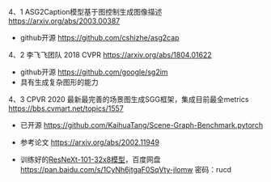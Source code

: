4、1 ASG2Caption模型基于图控制生成图像描述 https://arxiv.org/abs/2003.00387

- github开源 https://github.com/cshizhe/asg2cap

4、2 李飞飞团队 2018 CVPR https://arxiv.org/abs/1804.01622

- github开源 https://github.com/google/sg2im
- 具有生成复杂图形的能力

4、3 CPVR 2020 最新最完善的场景图生成SGG框架，集成目前最全metrics https://bbs.cvmart.net/topics/1557

- 已开源 https://github.com/KaihuaTang/Scene-Graph-Benchmark.pytorch
- 参考论文 https://arxiv.org/abs/2002.11949

- 训练好的[ResNeXt-101-32x8模型](https://link.zhihu.com/?target=https%3A//onedrive.live.com/embed%3Fcid%3D22376FFAD72C4B64%26resid%3D22376FFAD72C4B64%21779870%26authkey%3DAH5CPVb9g5E67iQ)，百度网盘 https://pan.baidu.com/s/1CyNh6jtgaF0SqVty-jlomw 密码：rucd

